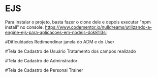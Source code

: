 # EJS
Para instalar o projeto, basta fazer o clone dele e depois executar "npm install" no console.
https://www.codementor.io/nulldreams/utilizando-a-engine-ejs-para-aplicacoes-em-nodejs-dok81l3si

#Dificuldades
Redimendinar janela do ADM e do User

#Tela de Cadastro de Usuário 
Tratamento dos campos realizado


#Tela de Cadastro de Adminstrador

#Tela de Cadastro de Personal Trainer
